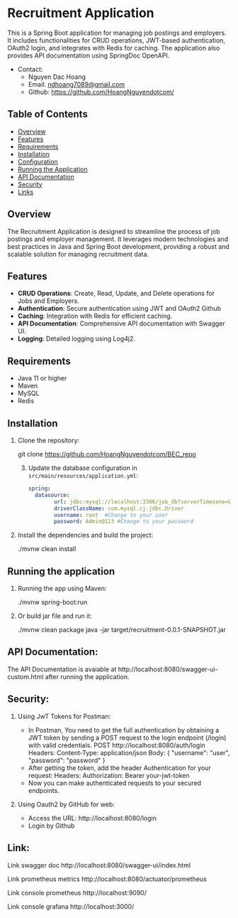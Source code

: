 # Recruitment Application

This is a Spring Boot application for managing job postings and employers. It includes functionalities for CRUD operations, JWT-based authentication, OAuth2 login, and integrates with Redis for caching. The application also provides API documentation using SpringDoc OpenAPI.
- Contact:
    - Nguyen Dac Hoang
    - Email: ndhoang7089@gmail.com
    - Github: https://github.com/HoangNguyendotcom/

## Table of Contents

- [Overview](#overview)
- [Features](#features)
- [Requirements](#requirements)
- [Installation](#installation)
- [Configuration](#configuration)
- [Running the Application](#running-the-application)
- [API Documentation](#api-documentation)
- [Security](#security)
- [Links](#link)

## Overview

The Recruitment Application is designed to streamline the process of job postings and employer management. It leverages modern technologies and best practices in Java and Spring Boot development, providing a robust and scalable solution for managing recruitment data.

## Features

- **CRUD Operations**: Create, Read, Update, and Delete operations for Jobs and Employers.
- **Authentication**: Secure authentication using JWT and OAuth2 Github
- **Caching**: Integration with Redis for efficient caching.
- **API Documentation**: Comprehensive API documentation with Swagger UI.
- **Logging**: Detailed logging using Log4j2.

## Requirements

- Java 11 or higher
- Maven
- MySQL
- Redis

## Installation

1. Clone the repository:

   git clone https://github.com/HoangNguyendotcom/BEC_repo

    3. Update the database configuration in `src/main/resources/application.yml`:

        ```properties.yml
        spring:
          datasource:
                url: jdbc:mysql://localhost:3306/job_db?serverTimezone=UTC&useSSL=false #Change to your database
                driverClassName: com.mysql.cj.jdbc.Driver
                username: root  #Change to your user
                password: Admin@123 #Change to your password

4. Install the dependencies and build the project:

   ./mvnw clean install


## Running the application
1. Running the app using Maven:

   ./mvnw spring-boot:run

2. Or build jar file and run it:

   ./mvnw clean package
   java -jar target/recruitment-0.0.1-SNAPSHOT.jar

## API Documentation:

The API Documentation is avaiable at http://localhost:8080/swagger-ui-custom.html after running the application.

## Security:
1. Using JwT Tokens for Postman:
    - In Postman, You need to get the full authentication by obtaining a JWT token
      by sending a POST request to the login endpoint (/login) with valid credentials.
      POST http://localhost:8080/auth/login
      Headers:
      Content-Type: application/json
      Body:
      {
      "username": "user",
      "password": "password"
      }
    - After getting the token, add the header Authentication for your request:
      Headers:
      Authorization: Bearer your-jwt-token
    - Now you can make authenticated requests to your secured endpoints.

2. Using Oauth2 by GitHub for web:
    - Access the URL: http://localhost:8080/login
    - Login by Github

## Link:
   Link swagger doc
   http://localhost:8080/swagger-ui/index.html

   Link prometheus metrics
   http://localhost:8080/actuator/prometheus

   Link console prometheus
   http://localhost:9090/

   Link console grafana
   http://localhost:3000/
    

